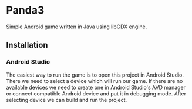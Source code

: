 # Panda3

Simple Android game written in Java using libGDX engine.

## Installation
### Android Studio
The easiest way to run the game is to open this project in Android Studio. There we need to select a device which will run our game. If there are no available devices we need to create one in Android Studio's AVD manager or connect compatible Android device and put it in debugging mode. After selecting device we can build and run the project.
